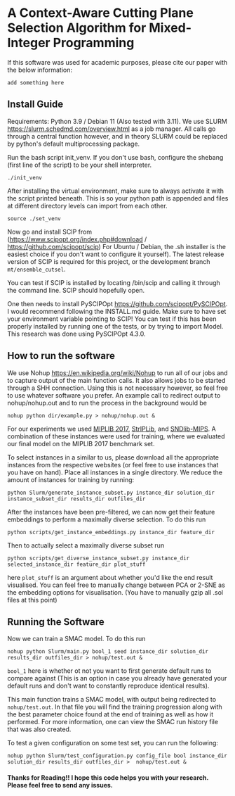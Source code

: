 # A Context-Aware Cutting Plane Selection Algorithm for Mixed-Integer Programming

If this software was used for academic purposes, please cite our paper with the below information:

`add something here`

## Install Guide
Requirements: Python 3.9 / Debian 11 (Also tested with 3.11).
We use SLURM https://slurm.schedmd.com/overview.html as a job manager. 
All calls go through a central function however, and in theory SLURM could be replaced by python's 
default multiprocessing package.

Run the bash script init_venv. If you don't use bash, configure the shebang (first line of the script) 
to be your shell interpreter.

`./init_venv`

After installing the virtual environment, make sure to always activate it with the script printed beneath. 
This is so your python path is appended and files at different directory levels can import from each other.

`source ./set_venv`

Now go and install SCIP from (https://www.scipopt.org/index.php#download / https://github.com/scipopt/scip)
For Ubuntu / Debian, the .sh installer is the easiest choice if you don't want to configure it yourself). 
The latest release version of SCIP is required for this project, or the development branch `mt/ensemble_cutsel`.

You can test if SCIP is installed by locating /bin/scip and calling it through the command line. 
SCIP should hopefully open.

One then needs to install PySCIPOpt https://github.com/scipopt/PySCIPOpt. 
I would recommend following the INSTALL.md guide. Make sure to have set your environment variable pointing to SCIP! 
You can test if this has been properly installed by running one of the tests, or by trying to import Model. 
This research was done using PySCIPOpt 4.3.0. 

## How to run the software
We use Nohup https://en.wikipedia.org/wiki/Nohup to run all of our jobs and to capture output 
of the main function calls. It also allows jobs to be started through a SHH connection. 
Using this is not necessary however, so feel free to use whatever software you prefer. 
An example call to redirect output to nohup/nohup.out and to run the process in the background would be

`nohup python dir/example.py > nohup/nohup.out &`

For our experiments we used [MIPLIB 2017](https://miplib.zib.de/), 
[StrIPLib](https://striplib.or.rwth-aachen.de/login/), and [SNDlib-MIPS](https://zenodo.org/record/8021237).
A combination of these instances were used for training, where we evaluated our final model on the MIPLIB 2017 
benchmark set.

To select instances in a similar to us, please download all the appropriate instances from the respective websites 
(or feel free to use instances that you have on hand). Place all instances in a single directory.
We reduce the amount of instances for training by running:

`python Slurm/generate_instance_subset.py instance_dir solution_dir instance_subset_dir results_dir outfiles_dir`

After the instances have been pre-filtered, we can now get their feature embeddings to perform a maximally diverse 
selection. To do this run

`python scripts/get_instance_embeddings.py instance_dir feature_dir`

Then to actually select a maximally diverse subset run

`python scripts/get_diverse_instance_subset.py instance_dir selected_instance_dir feature_dir plot_stuff`

here `plot_stuff` is an argument about whether you'd like the end result visualised. You can feel free to manually 
change between PCA or 2-SNE as the embedding options for visualisation. (You have to manually gzip all .sol files at 
this point)

## Running the Software

Now we can train a SMAC model. To do this run

`nohup python Slurm/main.py bool_1 seed instance_dir solution_dir results_dir outfiles_dir > nohup/test.out &`

`bool_1` here is whether ot not you want to first generate default runs to compare against (This is an option in 
case you already have generated your default runs and don't want to constantly reproduce identical results).

This main function trains a SMAC model, with output being redirected to `nohup/test.out`. In that file you will find 
the training progression along with the best parameter choice found at the end of training as well as how it 
performed. For more information, one can view the SMAC run history file that was also created. 

To test a given configuration on some test set, you can run the following:

`nohup python Slurm/test_configuration.py config_file bool instance_dir solution_dir results_dir outfiles_dir > 
nohup/test.out &`

#### Thanks for Reading!! I hope this code helps you with your research. Please feel free to send any issues.
